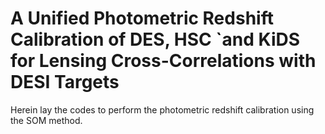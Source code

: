 # A Unified Photometric Redshift Calibration of DES, HSC `and KiDS for Lensing Cross-Correlations with DESI Targets

Herein lay the codes to perform the photometric redshift calibration using the SOM method. 
